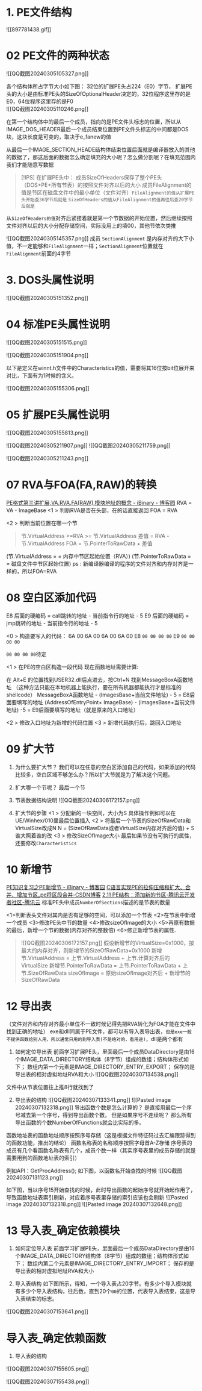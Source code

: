 # 1. PE文件结构
![[897781438.gif]]

# 02 PE文件的两种状态

![[QQ截图20240305105327.png]]

各个结构体所占字节大小如下图： 
32位的扩展PE头占224（E0）字节， 扩展PE头的大小是由标准PE头的SizeOfOptionalHeader决定的，32位程序这里存的是E0，64位程序这里存的是F0   
![[QQ截图20240305110246.png]]

在第一个结构体中的最后一个成员，指向的是PE文件头标志的位置，所以从IMAGE_DOS_HEADER最后一个成员结束位置到PE文件头标志的中间都是DOS块，这块长度是可变的，取决于e_fanew的值

从最后一个IMAGE_SECTION_HEADE结构体结束位置后面就是编译器放入的其他的数据了，那这后面的数据怎么确定填充的大小呢？怎么做分割呢？在填充范围内我们才能随意写数据

>[!IPS] 在扩展PE头中：
>成员SizeOfHeaders保存了整个PE头（DOS+PE+所有节表）的按照文件对齐以后的大小
>成员FileAlignment的值是节区在磁盘文件中的最小单位（文件对齐）`FileAlignment的值从扩展PE头开始查36字节后就是`
>`SizeOfHeaders的值从FileAlignment的值再往后查20字节后就是`

从`SizeOfHeaders的值`对齐后紧接着就是第一个节数据的开始位置，然后继续按照文件对齐以后的大小分配存储空间，实际没用上的填00，其他节依次类推

![[QQ截图20240305145357.png]]
成员 `SectionAlignment` 是内存对齐的大下小值，不一定能够和`FileAlignment`一样；`SectionAlignment`位置就在`FileAlignment`前面的4字节
# 3. DOS头属性说明

![[QQ截图20240305151352.png]]

# 04 标准PE头属性说明
![[QQ截图20240305151515.png]]



![[QQ截图20240305151904.png]]


以下是定义在winnt.h文件中的Characteristics的值，需要将其16位按bit位展开来对比，下面有为1时候的含义。

![[QQ截图20240305155306.png]]

# 05 扩展PE头属性说明
![[QQ截图20240305155813.png]]


![[QQ截图20240305211907.png]]
![[QQ截图20240305211759.png]]


![[QQ截图20240305211243.png]]

# 07 RVA与FOA(FA,RAW)的转换
[PE格式第三讲扩展,VA,RVA,FA(RAW),模块地址的概念 - iBinary - 博客园](https://www.cnblogs.com/iBinary/p/7653693.html)
RVA = VA - ImageBase
<1 > 判断RVA是否在头部，在的话直接返回
	FOA = RVA

<2 > 判断当前位置在哪一个节
>   节.VirtualAddress >=RVA >= 节.VirtualAddress
>   差值 = RVA - 节.VirtualAddress
>   FOA = 节.PointerToRawData + 差值

(节.VirtualAddress = = 内存中节区起始位置（RVA）)
(节.PointerToRawData = = 磁盘文件中节区起始位置)
ps : 新编译器编译的程序的文件对齐和内存对齐是一样的，所以FOA=RVA

# 08 空白区添加代码
E8 后面的硬编码  =  call跳转的地址 - 当前指令行的地址 - 5
E9 后面的硬编码  =  jmp跳转的地址 - 当前指令行的地址 - 5

<0 > 构造要写入的代码：
6A 00 6A 00 6A 00 6A 00 E8 `00 00 00 00` E9 `00 00 00 00`

`00 00 00 00`待定

<1 > 在PE的空白区构造一段代码
现在函数地址需要计算:

在 Alt+E 的位置找到USER32.dll后点进去，按Ctrl+N 找到MessageBoxA函数地址
（这种方法只能在本地机器上能执行，要在所有机器都能执行才是标准的shellcode）
MessageBoxA函数地址 - (ImagesBase+当前文件地址) - 5 = E8后面要填写的地址
(AddressOfEntryPoint+ ImageBase) -  (ImagesBase+当前文件地址) -5 = E9后面要填写的地址（就是原来的入口地址）

<2 > 修改入口地址为新增的代码位置
<3 > 新增代码执行后，跳回入口地址

# 09 扩大节
1. 为什么要扩大节？
	我们可以在任意的空白区添加自己的代码，如果添加的代码比较多，空白区域不够怎么办？所以扩大节就是为了解决这个问题。

2. 扩大哪一个节呢？
	最后一个节

3. 节表数据结构说明
	![[QQ截图20240306172157.png]]

4. 扩大节的步骤
	<1 > 分配新的一块空间，大小为S
		具体操作例如可以在UE/Winhex/010里最后位置插入
	<2 > 将最后一个节表的SizeOfRawData和VirtualSize改成N
		N = (SizeOfRawData或者VirtualSize内存对齐后的值) + S
		谁大照着谁的改
	<3 > 修改SizeOfImage大小 
	最后如果节没有可执行的属性，还要修改`Characteristics`

# 10 新增节
[PE知识复习之PE新增节 - iBinary - 博客园](https://www.cnblogs.com/iBinary/p/9737719.html)
[C语言实现PE的拉伸压缩和扩大、合并、增加节区\_pe将区段合并-CSDN博客](https://blog.csdn.net/qq_35289660/article/details/106060024)
[2.11 PE结构：添加新的节区-腾讯云开发者社区-腾讯云](https://cloud.tencent.com/developer/article/2327021)
标准PE头中成员`NumberOfSections`描述的是节表的数量

<1>判断表头文件对其内是否有足够的空间，可以添加一个节表
<2>在节表中新增一个成员
<3>修改PE头中节的数量
<4>修改sizeOflmage的大小
<5>再原有数据的最后，新增一个节的数据(内存对齐的整数倍)
<6>修正新增节表的属性.
>![[QQ截图20240306172157.png]]
>假设新增节的VirtualSize=0x1000，按最大的内存对齐，则新增节的SizeOfRawData=0x1000
>新增节.VirtualAddress = 上节.VirtualAddress + 上节.计算对齐后的VirtualSize
>新增节.PointerToRawData = 上节.PointerToRawData + 上节.SizeOfRawData
>sizeOflmage = 原始sizeOflmage对齐后 + 新增节的SizeOfRawData


# 12 导出表
（文件对齐和内存对齐最小单位不一致时候记得先把RVA转化为FOA才能在文件中找到正确的地址）
exe和dll同属于PE文件，都可以有导入表导出表，`但是exe一般不提供函数给别人用，所以通常只用的到导入表(不是绝对的，看用途)`，dll是两个都有

1. 如何定位导出表
前面学习扩展PE头，里面最后一个成员DataDirectory是由16个IMAGE_DATA_DIRECTORY结构体（8字节）组成的数组；结构体形式如下；
数组内第一个元素是IMAGE_DIRECTORY_ENTRY_EXPORT；
保存的是导出表的相对虚拟地址RVA和大小
![[QQ截图20240307134538.png]]

文件中从节表位置往上推8行就找到了

2. 导出表的结构
![[QQ截图20240307133341.png]]
![[Pasted image 20240307132318.png]]
导出函数个数是怎么计算的？
是直接用最后一个序号减去第一个序号，得到导出函数个数。
但是如果序号不连续呢？
那么所有导出函数的个数NumberOfFunctions就会比实际的多。

函数地址表的函数地址顺序按照序号存储（这是根据文件特征码过去汇编跟踪得到的函数功能，推出的结论）
函数名称表的名称顺序按照字母首A-Z存储
序号表的成员有几个看函数名称表有几个，成员个数一样（其实序号表里的成员存储的就是需要用到的函数地址表的索引）

例如API：GetProcAddress();
如下图，以函数名开始查找的时候
![[QQ截图20240307131123.png]]

如下图，当以序号15开始查找的时候，此时导出函数的起始序号就开始起作用了，导致函数地址表索引刷新，对应着序号表里存储的索引应该也会刷新
![[Pasted image 20240307132318.png]]
![[Pasted image 20240307132648.png]]

# 13 导入表_确定依赖模块


1. 如何定位导入表
前面学习扩展PE头，里面最后一个成员DataDirectory是由16个IMAGE_DATA_DIRECTORY结构体（8字节）组成的数组；结构体形式如下；
数组内第二个元素是IMAGE_DIRECTORY_ENTRY_IMPORT；
保存的是导出表的相对虚拟地址RVA和大小

2. 导入表结构
如下图所示，得知，一个导入表占20字节。有多少个导入模块就有多少个导入表结构，往后数，直到20个`00`的位置，代表导入表结束，这是导入表结束的标志。

![[QQ截图20240307153641.png]]

# 导入表_确定依赖函数


1. 导入表的结构

![[QQ截图20240307155605.png]]


![[QQ截图20240307155438.png]]